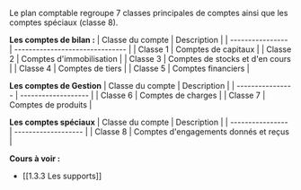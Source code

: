 Le plan comptable regroupe 7 classes principales de comptes ainsi que les comptes spéciaux (classe 8).


**Les comptes de bilan :** 
| Classe du compte | Description                     |
| ---------------- | ------------------------------- |
| Classe 1         | Comptes de capitaux             |
| Classe 2         | Comptes d'immobilisation        |
| Classe 3         | Comptes de stocks et d'en cours |
| Classe 4         | Comptes de tiers                |
| Classe 5         | Comptes financiers              | 


**Les comptes de Gestion**
| Classe du compte | Description         |
| ---------------- | ------------------- |
| Classe 6         | Comptes de charges  |
| Classe 7         | Comptes de produits | 


**Les comptes spéciaux**
| Classe du compte | Description         |
| ---------------- | ------------------- |
| Classe 8         | Comptes d'engagements donnés et reçus  |


**Cours à voir :**
- [[1.3.3 Les supports]]